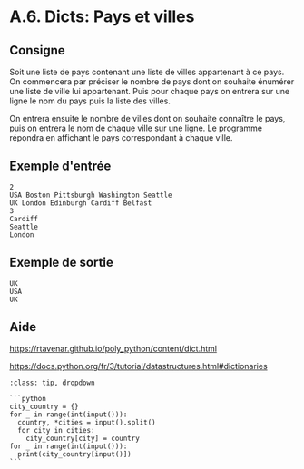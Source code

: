 # A.6. Dicts: Pays et villes

## Consigne

Soit une liste de pays contenant une liste de villes appartenant à ce pays. On commencera par préciser le nombre de pays dont on souhaite énumérer une liste de ville lui appartenant. Puis pour chaque pays on entrera sur une ligne le nom du pays puis la liste des villes.

On entrera ensuite le nombre de villes dont on souhaite connaître le pays, puis on entrera le nom de chaque ville sur une ligne. Le programme répondra en affichant le pays correspondant à chaque ville.

## Exemple d'entrée

```
2
USA Boston Pittsburgh Washington Seattle
UK London Edinburgh Cardiff Belfast
3
Cardiff
Seattle
London
```

## Exemple de sortie

```
UK
USA
UK
```

## Aide

https://rtavenar.github.io/poly_python/content/dict.html

https://docs.python.org/fr/3/tutorial/datastructures.html#dictionaries

<div id="pad"></div>
            <script>Pythonpad('pad', {'id': 'A.6.', 'title': 'Testez votre solution ici', 'src': '# Read a string:\n# s = input()\n# Print a value:\n# print(s)\n'})</script>


````{admonition} Cliquez ici pour voir la solution
:class: tip, dropdown

```python
city_country = {}
for _ in range(int(input())):
  country, *cities = input().split()
  for city in cities:
    city_country[city] = country
for _ in range(int(input())):
  print(city_country[input()])
```
````
